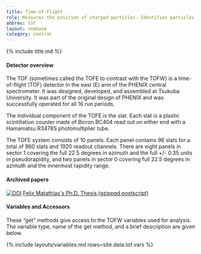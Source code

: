 ```yaml
---
title: Time-of-Flight
role: Measures the position of charged particles. Identifies particles.
abbrev: tof
layout: newbase
category: central
---
```

{% include title.md %}




#### Detector overview
The TOF
(sometimes called the TOFE to contrast with the TOFW)
is a time-of-flight (TOF) detector in the east (E) arm of the PHENIX central
spectrometer.  It was designed, developed, and assembled at Tsukuba University.  It was
part of the original design of PHENIX and was successfully operated for all 16 run
periods.

The individual component of the TOFE is the slat.  Each slat is a plastic scintillation
counter made of Bicron BC404 read out on either end with a Hamamatsu R3478S
photomultiplier tube.

The TOFE system consists of 10 panels.  Each panel contains 96 slats for a total of 960
slats and 1920 readout channels.  There are eight panels in sector 1 covering the full
22.5 degrees in azimuth and the full +/- 0.35 units in pseudorapidity, and two panels in
sector 0 covering full 22.5 degrees in azimuth and the innermost rapidity range.



#### Archived papers
[![DOI](https://zenodo.org/badge/DOI/10.5281/zenodo.3766511.svg)](https://doi.org/10.5281/zenodo.3766511)
[Felix Matathias's Ph.D. Thesis (gzipped postscript)](https://www.phenix.bnl.gov/phenix/WWW/talk/archive/theses/2004/Matathias_Felix-thesis.ps.gz)



#### Variables and Accessors
These “get” methods give access to the TOFW variables used for analysis. The variable type, name of the get method, and a brief description are given below.

{% include layouts/variables.md rows=site.data.tof.vars %}


